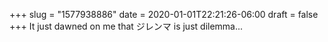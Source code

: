 +++
slug = "1577938886"
date = 2020-01-01T22:21:26-06:00
draft = false
+++
It just dawned on me that ジレンマ is just dilemma...